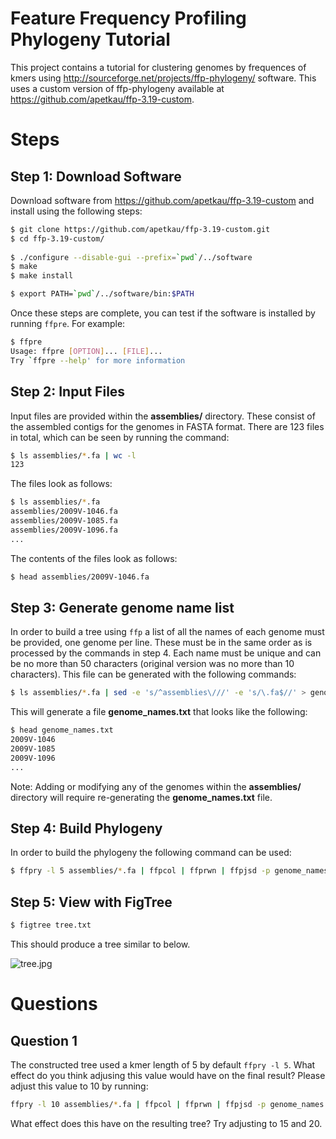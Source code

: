 Feature Frequency Profiling Phylogeny Tutorial
==============================================

This project contains a tutorial for clustering genomes by frequences of kmers using <http://sourceforge.net/projects/ffp-phylogeny/> software.  This uses a custom version of ffp-phylogeny available at <https://github.com/apetkau/ffp-3.19-custom>.

Steps
=====

Step 1: Download Software
-------------------------

Download software from <https://github.com/apetkau/ffp-3.19-custom> and install using the following steps:

```bash
$ git clone https://github.com/apetkau/ffp-3.19-custom.git
$ cd ffp-3.19-custom/
	
$ ./configure --disable-gui --prefix=`pwd`/../software
$ make
$ make install

$ export PATH=`pwd`/../software/bin:$PATH
```

Once these steps are complete, you can test if the software is installed by running `ffpre`.  For example:

```bash
$ ffpre
Usage: ffpre [OPTION]... [FILE]... 
Try `ffpre --help' for more information
```

Step 2: Input Files
-------------------

Input files are provided within the **assemblies/** directory.  These consist of the assembled contigs for the genomes in FASTA format.  There are 123 files in total, which can be seen by running the command:

```bash
$ ls assemblies/*.fa | wc -l
123
```

The files look as follows:

```bash
$ ls assemblies/*.fa
assemblies/2009V-1046.fa
assemblies/2009V-1085.fa
assemblies/2009V-1096.fa
...
```

The contents of the files look as follows:

```bash
$ head assemblies/2009V-1046.fa
```

Step 3: Generate genome name list
---------------------------------

In order to build a tree using `ffp` a list of all the names of each genome must be provided, one genome per line.  These must be in the same order as is processed by the commands in step 4.  Each name must be unique and can be no more than 50 characters (original version was no more than 10 characters).  This file can be generated with the following commands:

```bash
$ ls assemblies/*.fa | sed -e 's/^assemblies\///' -e 's/\.fa$//' > genome_names.txt
```

This will generate a file **genome_names.txt** that looks like the following:

```bash
$ head genome_names.txt
2009V-1046
2009V-1085
2009V-1096
...
```

Note: Adding or modifying any of the genomes within the **assemblies/** directory will require re-generating the **genome_names.txt** file.

Step 4: Build Phylogeny
-----------------------

In order to build the phylogeny the following command can be used:

```bash
$ ffpry -l 5 assemblies/*.fa | ffpcol | ffprwn | ffpjsd -p genome_names.txt | ffptree > tree.txt
```

Step 5: View with FigTree
-------------------------

```bash
$ figtree tree.txt
```

This should produce a tree similar to below.

![tree.jpg](tree.jpg)

Questions
=========

Question 1
----------

The constructed tree used a kmer length of 5 by default `ffpry -l 5`.  What effect do you think adjusing this value would have on the final result?  Please adjust this value to 10 by running:

```bash
ffpry -l 10 assemblies/*.fa | ffpcol | ffprwn | ffpjsd -p genome_names.txt | ffptree > tree_10.txt
```

What effect does this have on the resulting tree?  Try adjusting to 15 and 20.
